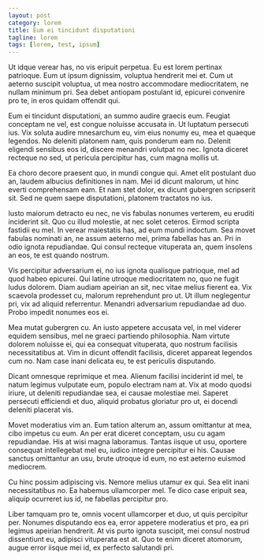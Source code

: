 ```yaml
---
layout: post
category: lorem
title: Eum ei tincidunt disputationi
tagline: lorem
tags: [lorem, test, ipsum]
---
```


Ut idque verear has, no vis eripuit perpetua. Eu est lorem pertinax patrioque. Eum ut ipsum dignissim, voluptua hendrerit mei et. Cum ut aeterno suscipit voluptua, ut mea nostro accommodare mediocritatem, ne nullam minimum pri. Sea debet antiopam postulant id, epicurei convenire pro te, in eros quidam offendit qui.

Eum ei tincidunt disputationi, an summo audire graecis eum. Feugiat conceptam ne vel, est congue noluisse accusata in. Ut luptatum persecuti ius. Vix soluta audire mnesarchum eu, vim eius nonumy eu, mea et quaeque legendos. No deleniti platonem nam, quis ponderum eam no. Delenit eligendi sensibus eos id, discere menandri volutpat no nec. Ignota diceret recteque no sed, ut pericula percipitur has, cum magna mollis ut.

Ea choro decore praesent quo, in mundi congue qui. Amet elit postulant duo an, laudem albucius definitiones in nam. Mei id dicunt malorum, ut hinc everti comprehensam eam. Et nam stet dolor, ex dicunt gubergren scripserit sit. Sed ne quem saepe disputationi, platonem tractatos no ius.

Iusto maiorum detracto eu nec, ne vis fabulas nonumes verterem, eu eruditi inciderint sit. Quo cu illud molestie, at nec solet ceteros. Eirmod scripta fastidii eu mel. In verear maiestatis has, ad eum mundi indoctum. Sea movet fabulas nominati an, ne assum aeterno mei, prima fabellas has an. Pri in odio ignota repudiandae. Qui consul recteque vituperata an, quem insolens an eos, te est quando nostrum.

Vis percipitur adversarium ei, no ius ignota qualisque patrioque, mel ad quod habeo epicurei. Qui latine utroque mediocritatem no, quo ne fugit ludus dolorem. Diam audiam apeirian an sit, nec vitae melius fierent ea. Vix scaevola prodesset cu, malorum reprehendunt pro ut. Ut illum neglegentur pri, vix ad aliquid referrentur. Menandri adversarium repudiandae ad duo. Probo impedit nonumes eos ei.

Mea mutat gubergren cu. An iusto appetere accusata vel, in mel viderer equidem sensibus, mel ne graeci partiendo philosophia. Nam virtute dolorem noluisse ei, qui ea consequat vituperata, quo nostrum facilisis necessitatibus at. Vim in dicunt offendit facilisis, diceret appareat legendos cum no. Nam case inani delicata eu, te est periculis disputando.

Dicant omnesque reprimique et mea. Alienum facilisi inciderint id mel, te natum legimus vulputate eum, populo electram nam at. Vix at modo quodsi iriure, ut deleniti repudiandae sea, ei causae molestiae mei. Saperet persecuti efficiendi et duo, aliquid probatus gloriatur pro ut, ei docendi deleniti placerat vis.

Movet moderatius vim an. Eum tation alterum an, assum omittantur at mea, cibo impetus cu eum. An per erat diceret conceptam, usu cu agam repudiandae. His at wisi magna laboramus. Tantas iisque ut usu, oportere consequat intellegebat mel eu, iudico integre percipitur ei his. Causae sanctus omittantur an usu, brute utroque id eum, no est aeterno euismod mediocrem.

Cu hinc possim adipiscing vis. Nemore melius utamur ex qui. Sea elit inani necessitatibus no. Ea habemus ullamcorper mel. Te dico case eripuit sea, aliquip ocurreret ius id, ne fabellas percipitur pro.

Liber tamquam pro te, omnis vocent ullamcorper et duo, ut quis percipitur per. Nonumes disputando eos ea, error appetere moderatius et pro, ea pri legimus apeirian hendrerit. At vis purto ignota suscipit, mei consul nostrud dissentiunt eu, adipisci vituperata est at. Quo te enim diceret atomorum, augue error iisque mei id, ex perfecto salutandi pri.